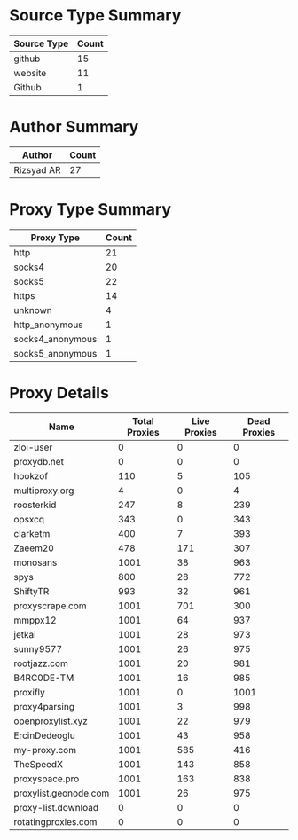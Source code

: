 # Source Type Summary

| Source Type | Count |
|-------------|-------|
| github | 15 |
| website | 11 |
| Github | 1 |


# Author Summary

| Author | Count |
|--------|-------|
| Rizsyad AR | 27 |


# Proxy Type Summary

| Proxy Type | Count |
|------------|-------|
| http | 21 |
| socks4 | 20 |
| socks5 | 22 |
| https | 14 |
| unknown | 4 |
| http_anonymous | 1 |
| socks4_anonymous | 1 |
| socks5_anonymous | 1 |


# Proxy Details

| Name | Total Proxies | Live Proxies | Dead Proxies |
|------|---------------|--------------|---------------|
| zloi-user | 0 | 0 | 0 |
| proxydb.net | 0 | 0 | 0 |
| hookzof | 110 | 5 | 105 |
| multiproxy.org | 4 | 0 | 4 |
| roosterkid | 247 | 8 | 239 |
| opsxcq | 343 | 0 | 343 |
| clarketm | 400 | 7 | 393 |
| Zaeem20 | 478 | 171 | 307 |
| monosans | 1001 | 38 | 963 |
| spys | 800 | 28 | 772 |
| ShiftyTR | 993 | 32 | 961 |
| proxyscrape.com | 1001 | 701 | 300 |
| mmppx12 | 1001 | 64 | 937 |
| jetkai | 1001 | 28 | 973 |
| sunny9577 | 1001 | 26 | 975 |
| rootjazz.com | 1001 | 20 | 981 |
| B4RC0DE-TM | 1001 | 16 | 985 |
| proxifly | 1001 | 0 | 1001 |
| proxy4parsing | 1001 | 3 | 998 |
| openproxylist.xyz | 1001 | 22 | 979 |
| ErcinDedeoglu | 1001 | 43 | 958 |
| my-proxy.com | 1001 | 585 | 416 |
| TheSpeedX | 1001 | 143 | 858 |
| proxyspace.pro | 1001 | 163 | 838 |
| proxylist.geonode.com | 1001 | 26 | 975 |
| proxy-list.download | 0 | 0 | 0 |
| rotatingproxies.com | 0 | 0 | 0 |
